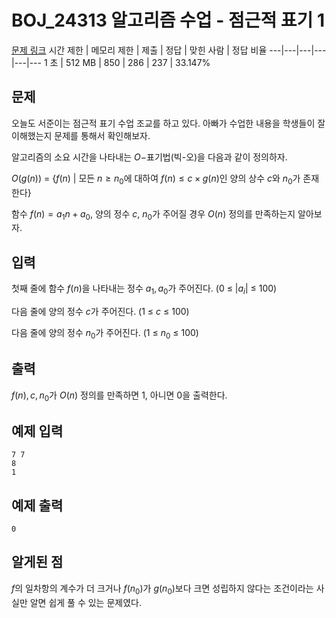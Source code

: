 # BOJ_24313 알고리즘 수업 - 점근적 표기 1
[문제 링크](https://www.acmicpc.net/problem/24313)
시간 제한 |	메모리 제한 |	제출 |	정답 |	맞힌 사람 |	정답 비율
---|---|---|---|---|---
1 초	| 512 MB |	850 |	286 |	237 |	33.147%

## 문제
오늘도 서준이는 점근적 표기 수업 조교를 하고 있다. 아빠가 수업한 내용을 학생들이 잘 이해했는지 문제를 통해서 확인해보자.

알고리즘의 소요 시간을 나타내는 $O-$표기법(빅-오)을 다음과 같이 정의하자.

$O(g(n))$ = {$f(n)$ | 모든 $n ≥ n_{0}$에 대하여 $f(n) ≤ c × g(n)$인 양의 상수 $c$와 $n_{0}$가 존재한다}

함수 $f(n) = a_{1}n + a_{0}$, 양의 정수 $c$, $n_{0}$가 주어질 경우 $O(n)$ 정의를 만족하는지 알아보자.

## 입력
첫째 줄에 함수 $f(n)$을 나타내는 정수 $a_{1}, a_{0}$가 주어진다. (0 ≤ $|a_{i}|$ ≤ 100)

다음 줄에 양의 정수 $c$가 주어진다. (1 ≤ $c$ ≤ 100)

다음 줄에 양의 정수 $n_{0}$가 주어진다. (1 ≤ $n_{0}$ ≤ 100)

## 출력
$f(n), c, n_{0}$가 $O(n)$ 정의를 만족하면 1, 아니면 0을 출력한다.

## 예제 입력
```
7 7
8
1
```

## 예제 출력
```
0
```

## 알게된 점
$f$의 일차항의 계수가 더 크거나 $f(n_{0})$가 $g(n_{0})$보다 크면 성립하지 않다는 조건이라는 사실만 알면 쉽게 풀 수 있는 문제였다.
